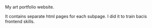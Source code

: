 My art portfolio website.

It contains separate html pages for each subpage. 
I did it to train bacis frontend skills. 
